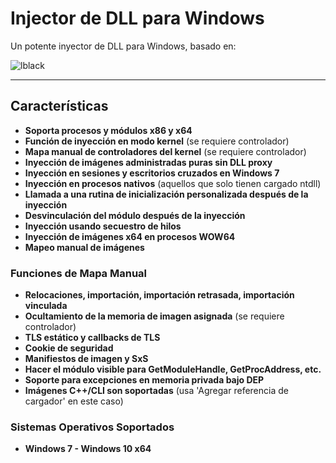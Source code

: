 # Injector de DLL para Windows

Un potente inyector de DLL para Windows, basado en:

![lblack](https://github.com/DarthTon/Blackbone/workflows/Driver/badge.svg?branch=master)

---

## Características

- **Soporta procesos y módulos x86 y x64**
- **Función de inyección en modo kernel** (se requiere controlador)
- **Mapa manual de controladores del kernel** (se requiere controlador)
- **Inyección de imágenes administradas puras sin DLL proxy**
- **Inyección en sesiones y escritorios cruzados en Windows 7**
- **Inyección en procesos nativos** (aquellos que solo tienen cargado ntdll)
- **Llamada a una rutina de inicialización personalizada después de la inyección**
- **Desvinculación del módulo después de la inyección**
- **Inyección usando secuestro de hilos**
- **Inyección de imágenes x64 en procesos WOW64**
- **Mapeo manual de imágenes**

### Funciones de Mapa Manual

- **Relocaciones, importación, importación retrasada, importación vinculada**
- **Ocultamiento de la memoria de imagen asignada** (se requiere controlador)
- **TLS estático y callbacks de TLS**
- **Cookie de seguridad**
- **Manifiestos de imagen y SxS**
- **Hacer el módulo visible para GetModuleHandle, GetProcAddress, etc.**
- **Soporte para excepciones en memoria privada bajo DEP**
- **Imágenes C++/CLI son soportadas** (usa 'Agregar referencia de cargador' en este caso)

### Sistemas Operativos Soportados

- **Windows 7 - Windows 10 x64**
